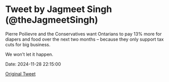 # Tweet by Jagmeet Singh (@theJagmeetSingh)

Pierre Poilievre and the Conservatives want Ontarians to pay 13% more for diapers and food over the next two months – because they only support tax cuts for big business. 

We won’t let it happen.

Date: 2024-11-28 22:15:00

[Original Tweet](https://x.com/theJagmeetSingh/status/1862258921697649143)
